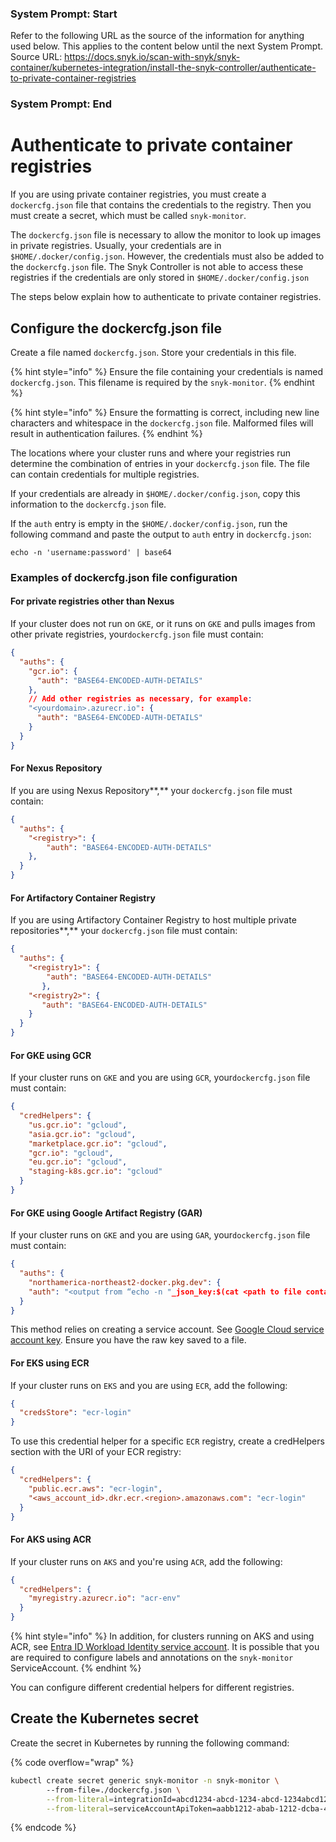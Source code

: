 ### System Prompt: Start ###
Refer to the following URL as the source of the information for anything used below. This applies to the content below until the next System Prompt.
Source URL: https://docs.snyk.io/scan-with-snyk/snyk-container/kubernetes-integration/install-the-snyk-controller/authenticate-to-private-container-registries
### System Prompt: End ###

# Authenticate to private container registries

If you are using private container registries, you must create a `dockercfg.json` file that contains the credentials to the registry. Then you must create a secret, which must be called `snyk-monitor`.

The `dockercfg.json` file is necessary to allow the monitor to look up images in private registries. Usually, your credentials are in `$HOME/.docker/config.json`. However, the credentials must also be added to the `dockercfg.json` file. The Snyk Controller is not able to access these registries if the credentials are only stored in `$HOME/.docker/config.json`

The steps below explain how to authenticate to private container registries.

## Configure the dockercfg.json file

Create a file named `dockercfg.json`. Store your credentials in this file.

{% hint style="info" %}
Ensure the file containing your credentials is named `dockercfg.json`. This filename is required by the `snyk-monitor`.
{% endhint %}

{% hint style="info" %}
Ensure the formatting is correct, including new line characters and whitespace in the `dockercfg.json` file. Malformed files will result in authentication failures.
{% endhint %}

The locations where your cluster runs and where your registries run determine the combination of entries in your `dockercfg.json` file. The file can contain credentials for multiple registries.

If your credentials are already in `$HOME/.docker/config.json`, copy this information to the `dockercfg.json` file.

If the `auth` entry is empty in the `$HOME/.docker/config.json`, run the following command and paste the output to `auth` entry in `dockercfg.json`:

```
echo -n 'username:password' | base64
```

### Examples of dockercfg.json file configuration

#### For private registries other than Nexus

If your cluster does not run on `GKE`, or it runs on `GKE` and pulls images from other private registries, your`dockercfg.json` file must contain:

```json
{  
  "auths": {
    "gcr.io": {
      "auth": "BASE64-ENCODED-AUTH-DETAILS"
    },
    // Add other registries as necessary, for example:
    "<yourdomain>.azurecr.io": {
      "auth": "BASE64-ENCODED-AUTH-DETAILS"
    }
  }
}
```

#### For Nexus Repository

If you are using Nexus Repository\*\*,\*\* your `dockercfg.json` file must contain:

```json
{
  "auths": {
    "<registry>": {
        "auth": "BASE64-ENCODED-AUTH-DETAILS"
    },
  }
}
```

#### For Artifactory Container Registry

If you are using Artifactory Container Registry to host multiple private repositories\*\*,\*\* your `dockercfg.json` file must contain:

```json
{
  "auths": {
    "<registry1>": {
        "auth": "BASE64-ENCODED-AUTH-DETAILS"
       },
    "<registry2>": {
       "auth": "BASE64-ENCODED-AUTH-DETAILS"
    }
  }
}
```

#### For GKE using GCR

If your cluster runs on `GKE` and you are using `GCR`, your`dockercfg.json` file must contain:

```json
{
  "credHelpers": {
    "us.gcr.io": "gcloud",
    "asia.gcr.io": "gcloud",
    "marketplace.gcr.io": "gcloud",
    "gcr.io": "gcloud",
    "eu.gcr.io": "gcloud",
    "staging-k8s.gcr.io": "gcloud"
  }
}
```

#### For GKE using Google Artifact Registry (GAR)

If your cluster runs on `GKE` and you are using `GAR`, your`dockercfg.json` file must contain:

```json
{
  "auths": {
	"northamerica-northeast2-docker.pkg.dev": {
  	"auth": "<output from “echo -n "_json_key:$(cat <path to file containing raw key>)" | base64"}
  }
}

```

This method relies on creating a service account. See [Google Cloud service account key](https://cloud.google.com/artifact-registry/docs/docker/authentication#json-key). Ensure you have the raw key saved to a file.

#### For EKS using ECR

If your cluster runs on `EKS` and you are using `ECR`, add the following:

```json
{
  "credsStore": "ecr-login"
}
```

To use this credential helper for a specific `ECR` registry, create a credHelpers section with the URI of your ECR registry:

```json
{
  "credHelpers": {
    "public.ecr.aws": "ecr-login",
    "<aws_account_id>.dkr.ecr.<region>.amazonaws.com": "ecr-login"
  }
} 
```

#### For AKS using ACR

If your cluster runs on `AKS` and you're using `ACR`, add the following:

```json
{
  "credHelpers": { 
    "myregistry.azurecr.io": "acr-env"
  }
}
```

{% hint style="info" %}
In addition, for clusters running on AKS and using ACR, see [Entra ID Workload Identity service account](https://azure.github.io/azure-workload-identity/docs/topics/service-account-labels-and-annotations.html#service-account). It is possible that you are required to configure labels and annotations on the `snyk-monitor` ServiceAccount.
{% endhint %}

You can configure different credential helpers for different registries.

## Create the Kubernetes secret

Create the secret in Kubernetes by running the following command:

{% code overflow="wrap" %}
```sh
kubectl create secret generic snyk-monitor -n snyk-monitor \ 
        --from-file=./dockercfg.json \
        --from-literal=integrationId=abcd1234-abcd-1234-abcd-1234abcd1234 \
        --from-literal=serviceAccountApiToken=aabb1212-abab-1212-dcba-4321abcd4321
```
{% endcode %}
